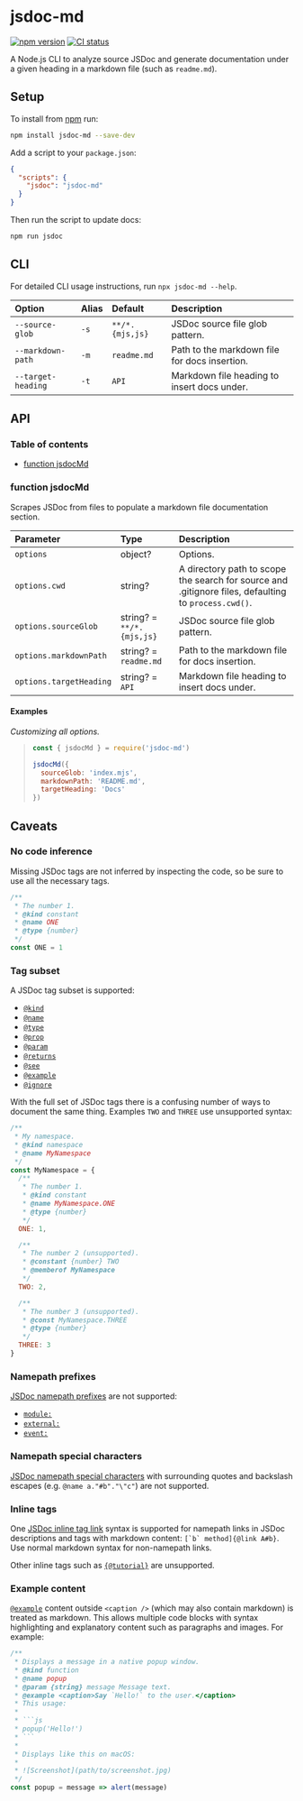 # jsdoc-md

[![npm version](https://badgen.net/npm/v/jsdoc-md)](https://npm.im/jsdoc-md) [![CI status](https://github.com/jaydenseric/jsdoc-md/workflows/CI/badge.svg)](https://github.com/jaydenseric/jsdoc-md/actions)

A Node.js CLI to analyze source JSDoc and generate documentation under a given heading in a markdown file (such as `readme.md`).

## Setup

To install from [npm](https://npmjs.com) run:

```sh
npm install jsdoc-md --save-dev
```

Add a script to your `package.json`:

```json
{
  "scripts": {
    "jsdoc": "jsdoc-md"
  }
}
```

Then run the script to update docs:

```sh
npm run jsdoc
```

## CLI

For detailed CLI usage instructions, run `npx jsdoc-md --help`.

| Option | Alias | Default | Description |
| :-- | :-- | :-- | :-- |
| `--source-glob` | `-s` | `**/*.{mjs,js}` | JSDoc source file glob pattern. |
| `--markdown-path` | `-m` | `readme.md` | Path to the markdown file for docs insertion. |
| `--target-heading` | `-t` | `API` | Markdown file heading to insert docs under. |

## API

### Table of contents

- [function jsdocMd](#function-jsdocmd)

### function jsdocMd

Scrapes JSDoc from files to populate a markdown file documentation section.

| Parameter | Type | Description |
| :-- | :-- | :-- |
| `options` | object? | Options. |
| `options.cwd` | string? | A directory path to scope the search for source and .gitignore files, defaulting to `process.cwd()`. |
| `options.sourceGlob` | string? = `**/*.{mjs,js}` | JSDoc source file glob pattern. |
| `options.markdownPath` | string? = `readme.md` | Path to the markdown file for docs insertion. |
| `options.targetHeading` | string? = `API` | Markdown file heading to insert docs under. |

#### Examples

_Customizing all options._

> ```js
> const { jsdocMd } = require('jsdoc-md')
>
> jsdocMd({
>   sourceGlob: 'index.mjs',
>   markdownPath: 'README.md',
>   targetHeading: 'Docs'
> })
> ```

## Caveats

### No code inference

Missing JSDoc tags are not inferred by inspecting the code, so be sure to use all the necessary tags.

```js
/**
 * The number 1.
 * @kind constant
 * @name ONE
 * @type {number}
 */
const ONE = 1
```

### Tag subset

A JSDoc tag subset is supported:

- [`@kind`](http://usejsdoc.org/tags-kind)
- [`@name`](http://usejsdoc.org/tags-name)
- [`@type`](http://usejsdoc.org/tags-type)
- [`@prop`](http://usejsdoc.org/tags-property)
- [`@param`](http://usejsdoc.org/tags-param)
- [`@returns`](http://usejsdoc.org/tags-returns)
- [`@see`](http://usejsdoc.org/tags-see)
- [`@example`](http://usejsdoc.org/tags-example)
- [`@ignore`](http://usejsdoc.org/tags-ignore)

With the full set of JSDoc tags there is a confusing number of ways to document the same thing. Examples `TWO` and `THREE` use unsupported syntax:

```js
/**
 * My namespace.
 * @kind namespace
 * @name MyNamespace
 */
const MyNamespace = {
  /**
   * The number 1.
   * @kind constant
   * @name MyNamespace.ONE
   * @type {number}
   */
  ONE: 1,

  /**
   * The number 2 (unsupported).
   * @constant {number} TWO
   * @memberof MyNamespace
   */
  TWO: 2,

  /**
   * The number 3 (unsupported).
   * @const MyNamespace.THREE
   * @type {number}
   */
  THREE: 3
}
```

### Namepath prefixes

[JSDoc namepath prefixes](http://usejsdoc.org/about-namepaths) are not supported:

- [`module:`](http://usejsdoc.org/tags-module)
- [`external:`](http://usejsdoc.org/tags-external)
- [`event:`](http://usejsdoc.org/tags-event)

### Namepath special characters

[JSDoc namepath special characters](http://usejsdoc.org/about-namepaths) with surrounding quotes and backslash escapes (e.g. `@name a."#b"."\"c"`) are not supported.

### Inline tags

One [JSDoc inline tag link](http://usejsdoc.org/tags-inline-link) syntax is supported for namepath links in JSDoc descriptions and tags with markdown content: `` [`b` method]{@link A#b} ``. Use normal markdown syntax for non-namepath links.

Other inline tags such as [`{@tutorial}`](http://usejsdoc.org/tags-inline-tutorial) are unsupported.

### Example content

[`@example`](http://usejsdoc.org/tags-example) content outside `<caption />` (which may also contain markdown) is treated as markdown. This allows multiple code blocks with syntax highlighting and explanatory content such as paragraphs and images. For example:

````js
/**
 * Displays a message in a native popup window.
 * @kind function
 * @name popup
 * @param {string} message Message text.
 * @example <caption>Say `Hello!` to the user.</caption>
 * This usage:
 *
 * ```js
 * popup('Hello!')
 * ```
 *
 * Displays like this on macOS:
 *
 * ![Screenshot](path/to/screenshot.jpg)
 */
const popup = message => alert(message)
````
